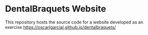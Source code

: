 # DentalBraquets Website

This repository hosts the source code for a website developed as an exercise
https://oscarlgarcial.github.io/dentalbraquets/
